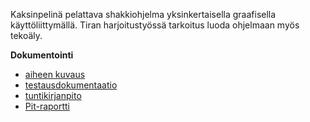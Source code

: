 Kaksinpelinä pelattava shakkiohjelma yksinkertaisella graafisella käyttöliittymällä. Tiran harjoitustyössä tarkoitus luoda ohjelmaan myös tekoäly.

**Dokumentointi**

* [aiheen kuvaus](https://github.com/tiikkala/shakki/blob/master/dokumentointi/aiheenKuvausJaMaaritelma.md)
* [testausdokumentaatio](https://github.com/tiikkala/shakki/blob/master/dokumentointi/testausdokumentointi.md)
* [tuntikirjanpito](https://github.com/tiikkala/shakki/blob/master/dokumentointi/tuntikirjanpito.md)
* [Pit-raportti](https://github.com/tiikkala/shakki/blob/master/dokumentointi/pit/201601292303/index.html)
